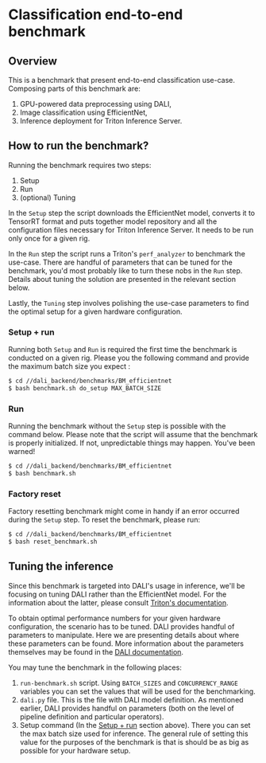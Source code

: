 # Classification end-to-end benchmark

## Overview
This is a benchmark that present end-to-end classification use-case. Composing parts of this
benchmark are:
1. GPU-powered data preprocessing using DALI,
2. Image classification using EfficientNet,
3. Inference deployment for Triton Inference Server.

## How to run the benchmark?
Running the benchmark requires two steps:
1. Setup
2. Run
3. (optional) Tuning

In the `Setup` step the script downloads the EfficientNet model, converts it to TensorRT format
and puts together model repository and all the configuration files necessary for
Triton Inference Server. It needs to be run only once for a given rig.

In the `Run` step the script runs a Triton's `perf_analyzer` to benchmark the use-case.
There are handful of parameters that can be tuned for the benchmark, you'd most probably
like to turn these nobs in the `Run` step. Details about tuning the solution are presented
in the relevant section below.

Lastly, the `Tuning` step involves polishing the use-case parameters to find the optimal setup
for a given hardware configuration.

### Setup + run
Running both `Setup` and `Run` is required the first time the benchmark is conducted on a given rig.
Please you the following command and provide the maximum batch size you expect :
```bash
$ cd //dali_backend/benchmarks/BM_efficientnet
$ bash benchmark.sh do_setup MAX_BATCH_SIZE
```

### Run
Running the benchmark without the `Setup` step is possible with the command below. Please note
that the script will assume that the benchmark is properly initialized. If not, unpredictable
things may happen. You've been warned!
```bash
$ cd //dali_backend/benchmarks/BM_efficientnet
$ bash benchmark.sh
```

### Factory reset
Factory resetting benchmark might come in handy if an error occurred during the `Setup` step.
To reset the benchmark, please run:
```bash
$ cd //dali_backend/benchmarks/BM_efficientnet
$ bash reset_benchmark.sh 
```

## Tuning the inference
Since this benchmark is targeted into DALI's usage in inference, we'll be focusing on tuning DALI
rather than the EfficientNet model. For the information about the latter, please consult [Triton's
documentation]().

To obtain optimal performance numbers for your given hardware configuration, the scenario has
to be tuned. DALI provides handful of parameters to manipulate. Here we are presenting details
about where these parameters can be found. More information about the parameters themselves
may be found in the [DALI documentation]().

You may tune the benchmark in the following places:
1. `run-benchmark.sh` script. Using `BATCH_SIZES` and `CONCURRENCY_RANGE` variables you can set the values that will be used for the benchmarking.
2. `dali.py` file. This is the file with DALI model definition. As mentioned earlier, DALI provides
handful on parameters (both on the level of pipeline definition and particular operators).
3. Setup command (In the [Setup + run]() section above). There you can set the max batch size used
for inference. The general rule of setting this value for the purposes of the benchmark
is that is should be as big as possible for your hardware setup.